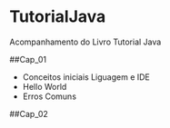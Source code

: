 # TutorialJava
Acompanhamento do Livro Tutorial Java

##Cap_01

- Conceitos iniciais Liguagem e IDE
- Hello World
- Erros Comuns

##Cap_02